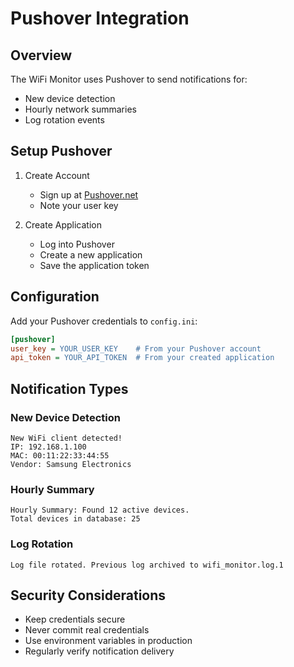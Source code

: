# Pushover Integration

## Overview
The WiFi Monitor uses Pushover to send notifications for:
- New device detection
- Hourly network summaries
- Log rotation events

## Setup Pushover

1. Create Account
   - Sign up at [Pushover.net](https://pushover.net)
   - Note your user key

2. Create Application
   - Log into Pushover
   - Create a new application
   - Save the application token

## Configuration

Add your Pushover credentials to `config.ini`:
```ini
[pushover]
user_key = YOUR_USER_KEY    # From your Pushover account
api_token = YOUR_API_TOKEN  # From your created application
```

## Notification Types

### New Device Detection
```
New WiFi client detected!
IP: 192.168.1.100
MAC: 00:11:22:33:44:55
Vendor: Samsung Electronics
```

### Hourly Summary
```
Hourly Summary: Found 12 active devices. 
Total devices in database: 25
```

### Log Rotation
```
Log file rotated. Previous log archived to wifi_monitor.log.1
```

## Security Considerations
- Keep credentials secure
- Never commit real credentials
- Use environment variables in production
- Regularly verify notification delivery 